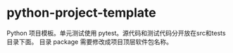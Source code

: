 # python-project-template
Python 项目模板。单元测试使用 pytest。源代码和测试代码分开放在src和tests目录下面。
目录 package 需要修改成项目顶层软件包名称。
